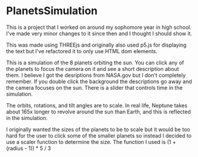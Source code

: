 # PlanetsSimulation

This is a project that I worked on around my sophomore year in high school.
I've made very minor changes to it since then and I thought I should show it.

This was made using THREEjs and originally also used p5.js for displaying the
text but I've refactored it to only use HTML dom elements.

This is a simulation of the 8 planets orbiting the sun.
You can click any of the planets to focus the camera on it and see a short description about them.
I believe I got the desriptions from NASA.gov but I don't completely remember.
If you double click the background the descriptions go away and the camera focuses on the sun.
There is a slider that controls time in the simulation.

The orbits, rotations, and tilt angles are to scale. In real life, Neptune takes about 165x longer to revolve
around the sun than Earth, and this is reflected in the simulation.

I originally wanted the sizes of the planets to be to scale but it would be too hard for the user
to click some of the smaller planets so instead I decided to use a scaler function to determine the size.
The function I used is (1 + (radius - 1)) * 5 / 3